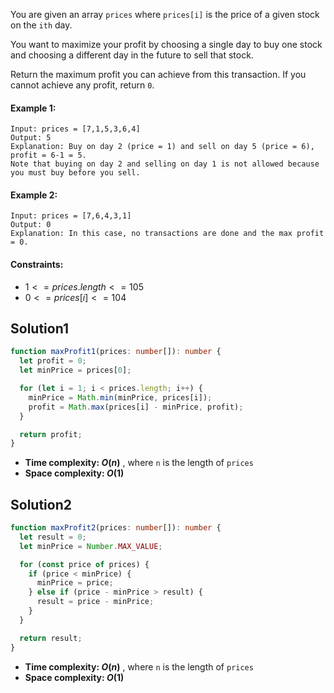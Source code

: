 You are given an array `prices` where `prices[i]` is the price of a given stock on the `ith` day.

You want to maximize your profit by choosing a single day to buy one stock and choosing a different day in the future to sell that stock.

Return the maximum profit you can achieve from this transaction. If you cannot achieve any profit, return `0`.

#### Example 1:

```
Input: prices = [7,1,5,3,6,4]
Output: 5
Explanation: Buy on day 2 (price = 1) and sell on day 5 (price = 6), profit = 6-1 = 5.
Note that buying on day 2 and selling on day 1 is not allowed because you must buy before you sell.
```

#### Example 2:

```
Input: prices = [7,6,4,3,1]
Output: 0
Explanation: In this case, no transactions are done and the max profit = 0.
```

#### Constraints:

- $1 <= prices.length <= 105$
- $0 <= prices[i] <= 104$

## Solution1

```ts
function maxProfit1(prices: number[]): number {
  let profit = 0;
  let minPrice = prices[0];

  for (let i = 1; i < prices.length; i++) {
    minPrice = Math.min(minPrice, prices[i]);
    profit = Math.max(prices[i] - minPrice, profit);
  }

  return profit;
}
```

- **Time complexity: $O(n)$** , where `n` is the length of `prices`
- **Space complexity: $O(1)$**

## Solution2

```ts
function maxProfit2(prices: number[]): number {
  let result = 0;
  let minPrice = Number.MAX_VALUE;

  for (const price of prices) {
    if (price < minPrice) {
      minPrice = price;
    } else if (price - minPrice > result) {
      result = price - minPrice;
    }
  }

  return result;
}
```

- **Time complexity: $O(n)$** , where `n` is the length of `prices`
- **Space complexity: $O(1)$**
